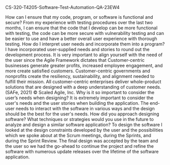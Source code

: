 CS-320-T4205-Software-Test-Automation-QA-23EW4


How can I ensure that my code, program, or software is functional and secure? From my experience with testing procedures over the last two months, I can ensure that the code that I develop can be more functional with testing, the code can be more secure with vulnerability testing and can be easier to use and have a better overall user experience with thorough testing.
How do I interpret user needs and incorporate them into a program? I have incorporated user-supplied needs and stories to round out the development process. It is very important to align yourself with the need of the user since the Agile Framework dictates that Customer-centric businesses generate greater profits, increased employee engagement, and more create satisfied customers. Customer-centric governments and nonprofits create the resiliency, sustainability, and alignment needed to fulfill their mission. All customer-centric enterprises deliver whole-product solutions that are designed with a deep understanding of customer needs. (SAFe, 2021)
© Scaled Agile, Inc.
Why is it so important to consider the user’s needs when designing?
It is extremely important to consider the user's needs and the user stories when building the application. The end-user needs to interact with the software in various ways and the design should be the best for the user's needs.
How did you approach designing software? What techniques or strategies would you use in the future to analyze and design a similar software application?
To design the software I looked at the design constraints developed by the user and the possibilities which we spoke about at the Scrum meetings, during the Sprints, and during the Sprint Review. The final design was accepted by the team and the user so we had the go-ahead to continue the project and refine the software with numerous update releases over the lifetime of the software application.




























